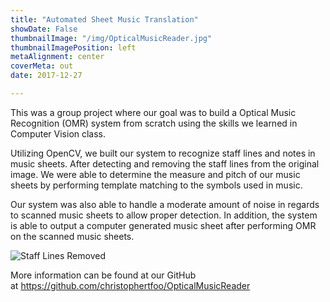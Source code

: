 ```yaml
---
title: "Automated Sheet Music Translation"
showDate: False
thumbnailImage: "/img/OpticalMusicReader.jpg"
thumbnailImagePosition: left
metaAlignment: center
coverMeta: out
date: 2017-12-27

---
```

This was a group project where our goal was to build a Optical Music Recognition (OMR) system from scratch using the skills we learned in Computer Vision class.

<!--more-->

Utilizing OpenCV, we built our system to recognize staff lines and notes in music sheets. After detecting and removing the staff lines from the original image. We were able to determine the measure and pitch of our music sheets by performing template matching to the symbols used in music.

Our system was also able to handle a moderate amount of noise in regards to scanned music sheets to allow proper detection. In addition, the system is able to output a computer generated music sheet after performing OMR on the scanned music sheets.

![Staff Lines Removed](/img/OpticalMusicReader.jpg)

More information can be found at our GitHub at https://github.com/christophertfoo/OpticalMusicReader

